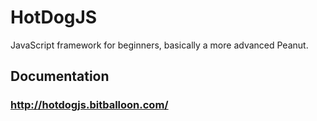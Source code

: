 # HotDogJS
JavaScript framework for beginners, basically a more advanced Peanut.

## Documentation
### http://hotdogjs.bitballoon.com/
